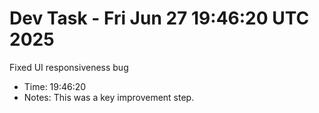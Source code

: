 # Dev Task - Fri Jun 27 19:46:20 UTC 2025
Fixed UI responsiveness bug
- Time: 19:46:20
- Notes: This was a key improvement step.
